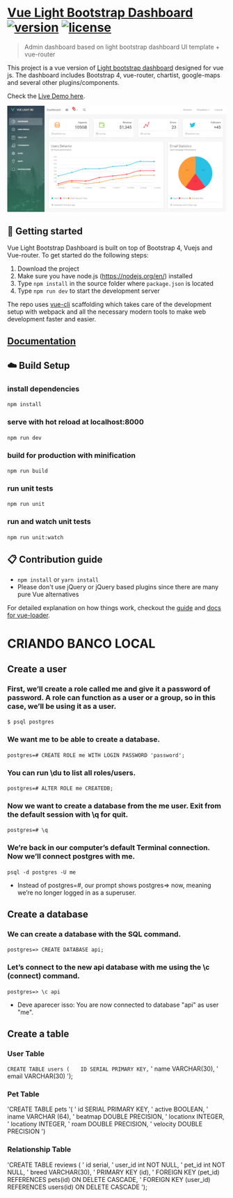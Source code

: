 # [Vue Light Bootstrap Dashboard](http://vuejs.creative-tim.com/vue-light-bootstrap-dashboard) [![version][version-badge]][CHANGELOG] [![license][license-badge]][LICENSE]

> Admin dashboard based on light bootstrap dashboard UI template + vue-router

This project is a vue version of [Light bootstrap dashboard](https://www.creative-tim.com/product/light-bootstrap-dashboard)
designed for vue js. The dashboard includes Bootstrap 4, vue-router, chartist, google-maps and several other plugins/components.

Check the [Live Demo here](http://vuejs.creative-tim.com/vue-light-bootstrap-dashboard).

![](public/Dashboard.PNG)
## :rocket: Getting started

Vue Light Bootstrap Dashboard is built on top of Bootstrap 4, Vuejs and Vue-router. To get started do the following steps:
1. Download the project
2. Make sure you have node.js (https://nodejs.org/en/) installed
3. Type `npm install` in the source folder where `package.json` is located
4. Type `npm run dev` to start the development server

The repo uses [vue-cli](https://github.com/vuejs/vue-cli) scaffolding which takes care of the development setup with webpack and all the necessary modern tools to make web development faster and easier.

## [Documentation](https://demos.creative-tim.com/vue-light-bootstrap-dashboard/documentation/#/buttons)

## :cloud: Build Setup

### install dependencies
`npm install`
### serve with hot reload at localhost:8000
`npm run dev`
### build for production with minification
`npm run build`
### run unit tests
`npm run unit`
### run and watch unit tests
`npm run unit:watch`

## :clipboard: Contribution guide
* `npm install` or `yarn install`
* Please don't use jQuery or jQuery based plugins since there are many pure Vue alternatives

For detailed explanation on how things work, checkout the [guide](http://vuejs-templates.github.io/webpack/) and [docs for vue-loader](http://vuejs.github.io/vue-loader).

[CHANGELOG]: ./CHANGELOG.md
[LICENSE]: ./LICENSE.md
[version-badge]: https://img.shields.io/badge/version-1.0.0-blue.svg
[license-badge]: https://img.shields.io/badge/license-MIT-blue.svg


# CRIANDO BANCO LOCAL

## Create a user

### First, we’ll create a role called me and give it a password of password. A role can function as a user or a group, so in this case, we’ll be using it as a user.
`$ psql postgres`

### We want me to be able to create a database.
`postgres=# CREATE ROLE me WITH LOGIN PASSWORD 'password';`

### You can run \du to list all roles/users.
`postgres=# ALTER ROLE me CREATEDB;`

### Now we want to create a database from the me user. Exit from the default session with \q for quit.
`postgres=# \q`

### We’re back in our computer’s default Terminal connection. Now we’ll connect postgres with me.
`psql -d postgres -U me`
* Instead of postgres=#, our prompt shows postgres=> now, meaning we’re no longer logged in as a superuser.

## Create a database

### We can create a database with the SQL command.
`postgres=> CREATE DATABASE api;`

### Let’s connect to the new api database with me using the \c (connect) command.
`postgres=> \c api`
* Deve aparecer isso: You are now connected to database "api" as user "me".

## Create a table

### User Table

`CREATE TABLE users ( `
`  ID SERIAL PRIMARY KEY,`
'  name VARCHAR(30),
'  email VARCHAR(30)
');

### Pet Table

'CREATE TABLE pets
'(
'  id SERIAL PRIMARY KEY,
'  active BOOLEAN,
'  iname VARCHAR (64),
'  beatmap DOUBLE PRECISION,
'  locationx INTEGER,
'  locationy INTEGER,
'  roam DOUBLE PRECISION,
'  velocity DOUBLE PRECISION
')

### Relationship Table

'CREATE TABLE reviews (
'  id serial,
'  user_id int NOT NULL,
'  pet_id int NOT NULL,
'  breed VARCHAR(30),
'  PRIMARY KEY (id),
'  FOREIGN KEY (pet_id) REFERENCES pets(id) ON DELETE CASCADE,
'  FOREIGN KEY (user_id) REFERENCES users(id) ON DELETE CASCADE
');
